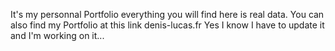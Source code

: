 It's my personnal Portfolio everything you will find here is real data.
You can also find my Portfolio at this link denis-lucas.fr
Yes I know I have to update it and I'm working on it...